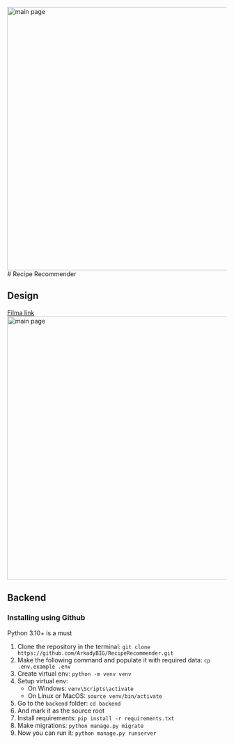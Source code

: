 <img width="604" alt="main page" src="https://github.com/kseniia-grishchenko/RecipeRecommender/assets/152200130/7d7bf8e3-77d1-48dc-bd92-242ce263fa84"># Recipe Recommender

## Design
[Filma link](https://www.figma.com/file/Zl5fEh2x30VyPhi3T9jItj/Food-recipes-website-UI---Del%C3%ADcias-%C3%A0-Mesa-(Community)?type=design&node-id=0%3A1&mode=design&t=4z9xTQ2vTItuTz8D-1)
<img width="604" alt="main page" src="https://github.com/kseniia-grishchenko/RecipeRecommender/assets/152200130/7256a1fa-0c41-45cc-a4b2-4caa252d79dd">

## Backend

### Installing using Github

Python 3.10+ is a must


1. Clone the repository in the terminal:
`git clone https://github.com/ArkadyBIG/RecipeRecommender.git`
2. Make the following command and populate it with required data:
`cp .env.example .env`
3. Create virtual env:
`python -m venv venv`
4. Setup virtual env:
    * On Windows: `venv\Scripts\activate`
    * On Linux or MacOS: `source venv/bin/activate`
5. Go to the `backend` folder: 
`cd backend`
6. And mark it as the source root 
7. Install requirements: `pip install -r requirements.txt`
8. Make migrations: `python manage.py migrate`  
9. Now you can run it: `python manage.py runserver`
